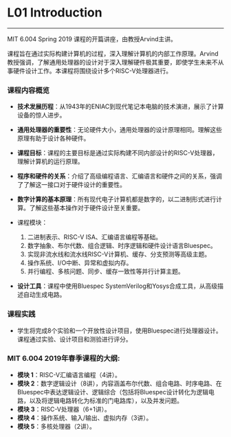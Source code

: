 # L01 Introduction

---
MIT 6.004 Spring 2019 课程的开篇讲座，由教授Arvind主讲。

课程旨在通过实际构建计算机的过程，深入理解计算机的内部工作原理。Arvind教授强调，了解通用处理器的设计对于深入理解硬件极其重要，即使学生未来不从事硬件设计工作。本课程将围绕设计多个RISC-V处理器进行。

### 课程内容概览

- **技术发展历程**：从1943年的ENIAC到现代笔记本电脑的技术演进，展示了计算设备的惊人进步。

- **通用处理器的重要性**：无论硬件大小，通用处理器的设计原理相同。理解这些原理有助于设计各种硬件。

- **课程目标**：课程的主要目标是通过实际构建不同内部设计的RISC-V处理器，理解计算机的运行原理。

- **程序和硬件的关系**：介绍了高级编程语言、汇编语言和硬件之间的关系，强调了了解这一接口对于硬件设计的重要性。

- **数字计算的基本原理**：所有现代电子计算机都是数字的，以二进制形式进行计算。了解这些基本操作对于硬件设计至关重要。

- 课程模块：

  1. 二进制表示、RISC-V ISA、汇编语言编程等基础。
  2. 数字抽象、布尔代数、组合逻辑、时序逻辑和硬件设计语言Bluespec。
  3. 实现非流水线和流水线RISC-V计算机、缓存、分支预测等高级主题。
  4. 操作系统、I/O中断、异常和虚拟内存。
  5. 并行编程、多核问题、同步、缓存一致性等并行计算主题。

- **设计工具**：课程中使用Bluespec SystemVerilog和Yosys合成工具，从高级描述自动生成电路。

### 课程实践

- 学生将完成8个实验和一个开放性设计项目，使用Bluespec进行处理器设计。课程通过实验、设计项目和测验进行评分。

### MIT 6.004 2019年春季课程的大纲:

- **模块 1**：RISC-V汇编语言编程（4讲）。
- **模块 2**：数字逻辑设计（8讲），内容涵盖布尔代数、组合电路、时序电路、在Bluespec中表达逻辑设计、逻辑综合（包括将Bluespec设计转化为逻辑电路，以及将逻辑电路转化为标准的门电路库），以及并发问题。
- **模块 3**：RISC-V处理器（6+1讲）。
- **模块 4**：操作系统、输入/输出、虚拟内存（3讲）。
- **模块 5**：多核处理器（2讲）。
